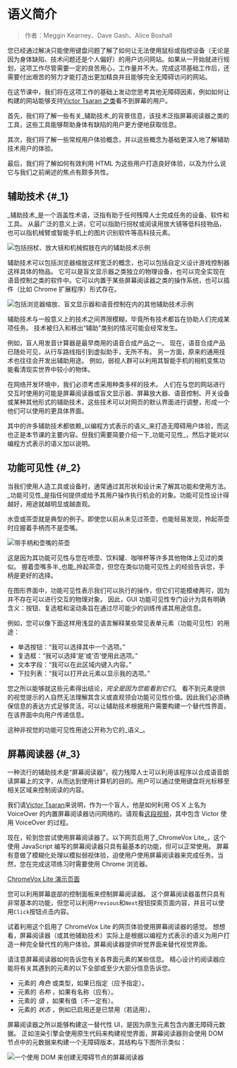 # 语义简介

> 作者：Meggin Kearney、Dave Gash、Alice Boxhall

您已经通过解决只能使用键盘问题了解了如何让无法使用鼠标或指控设备（无论是因为身体缺陷、技术问题还是个人偏好）的用户访问网站。如果从一开始就进行规划，这项工作尽管需要一定的良苦用心，工作量并不大。完成这项基础工作后，还需要付出艰苦的努力才能打造出更加精良并且能够完全无障碍访问的网站。

在这节课中，我们将在这项工作的基础上发动您思考其他无障碍因素，例如如何让构建的网站能够支持[Victor Tsaran 之类](https://developers.google.com/web/fundamentals/accessibility/#understanding-users-diversity)看不到屏幕的用户。

首先，我们将了解一些有关_辅助技术_的背景信息，该技术泛指屏幕阅读器之类的工具，这些工具能够帮助身体有缺陷的用户更方便地获取信息。

其次，我们将了解一些常规用户体验概念，并以这些概念为基础更深入地了解辅助技术用户的体验。

最后，我们将了解如何有效利用 HTML 为这些用户打造良好体验，以及为什么说它与我们之前阐述的焦点有颇多共性。

## 辅助技术 {#_1}

_辅助技术_是一个涵盖性术语，泛指有助于任何残障人士完成任务的设备、软件和工具。 从最广泛的意义上讲，它可以指助行拐杖或阅读用放大镜等低科技物品，也可以指机械臂或智能手机上的图片识别软件等高科技元素。

![](https://developers.google.com/web/fundamentals/accessibility/semantics-builtin/imgs/assistive-tech1.png "包括拐杖、放大镜和机械假肢在内的辅助技术示例")

辅助技术可以包括浏览器缩放这样宽泛的概念，也可以包括自定义设计游戏控制器这样具体的物品。 它可以是盲文显示器之类独立的物理设备，也可以完全实现在语音控制之类的软件中。它可以内置于某些屏幕阅读器之类的操作系统，也可以插件（比如 Chrome 扩展程序）形式存在。

![](https://developers.google.com/web/fundamentals/accessibility/semantics-builtin/imgs/assistive-tech2.png "包括浏览器缩放、盲文显示器和语音控制在内的其他辅助技术示例")

辅助技术与一般意义上的技术之间界限模糊，毕竟所有技术都旨在协助人们完成某项任务。 技术被归入和移出“辅助”类别的情况可能会经常发生。

例如，盲人用发音计算器是最早商用的语音合成产品之一。 现在，语音合成产品已随处可见，从行车路线指引到虚拟助手，无所不有。 另一方面，原来的通用技术也往往会开发出辅助用途。 例如，弱视人群可以利用其智能手机的相机变焦功能看清现实世界中较小的物体。

在网络开发环境中，我们必须考虑采用种类多样的技术。 人们在与您的网站进行交互时使用的可能是屏幕阅读器或盲文显示器、屏幕放大器、语音控制、开关设备或某种其他形式的辅助技术，这些技术可以对网页的默认界面进行调整，形成一个他们可以使用的更具体界面。

其中的许多辅助技术都依赖_以编程方式表示的语义_来打造无障碍用户体验，而这也正是本节课的主要内容。但我们需要简要介绍一下_功能可见性_，然后才能对以编程方式表示的语义加以说明。

## 功能可见性 {#_2}

当我们使用人造工具或设备时，通常通过其形状和设计来了解其功能和使用方法。_功能可见性_是指任何提供或给予其用户操作执行机会的对象。功能可见性设计得越好，用途就越明显或越直观。

水壶或茶壶就是典型的例子。即使您以前从未见过茶壶，也能轻易发现，拎起茶壶时应握着手柄而不是壶嘴。

![](https://developers.google.com/web/fundamentals/accessibility/semantics-builtin/imgs/teapot.png "带手柄和壶嘴的茶壶")

这是因为其功能可见性与您在喷壶、饮料罐、咖啡杯等许多其他物体上见过的类似。 握着壶嘴多半_也能_拎起茶壶，但您在类似功能可见性上的经验告诉您，手柄是更好的选择。

在图形界面中，功能可见性表示我们可以执行的操作，但它们可能模棱两可，因为并不存在可以进行交互的物理对象。 因此，GUI 功能可见性专门设计为具有明确含义：按钮、复选框和滚动条旨在通过尽可能少的训练传递其用途信息。

例如，您可以像下面这样用浅显的语言解释某些常见表单元素（功能可见性）的用途：

* 单选按钮：“我可以选择其中一个选项。”
* 复选框：“我可以选择‘是’或‘否’使用此选项。”
* 文本字段：“我可以在此区域内键入内容。”
* 下拉列表：“我可以打开此元素以显示我的选项。”

您之所以能够就这些元素得出结论，_完全是因为您能看到它们_。 看不到元素提供的视觉提示的人自然无法理解其含义或直观领会功能可见性价值。因此我们必须确保信息的表达方式足够灵活，可以让辅助技术根据用户需要构建一个替代性界面，在该界面中向用户传递信息。

这种非视觉的功能可见性用途公开称为它的_语义_。

## 屏幕阅读器 {#_3}

一种流行的辅助技术是“屏幕阅读器”，视力残障人士可以利用该程序以合成语音朗读屏幕上的文字，从而达到使用计算机的目的。用户可以通过使用键盘将光标移至相关区域来控制阅读的内容。

我们请[Victor Tsaran](https://developers.google.com/web/fundamentals/accessibility/#understanding-users-diversity)来说明，作为一个盲人，他是如何利用 OS X 上名为 VoiceOver 的内置屏幕阅读器访问网络的。请观看[这段视频](https://www.youtube.com/watch?v=QW_dUs9D1oQ)，其中包含 Victor 使用 VoiceOver 的过程。

现在，轮到您尝试使用屏幕阅读器了。以下网页启用了_ChromeVox Lite_，这个使用 JavaScript 编写的屏幕阅读器只具有最基本的功能，但可以正常使用。 屏幕有意做了模糊化处理以模拟弱视体验，迫使用户使用屏幕阅读器来完成任务。当然，您在完成这项练习时需要使用 Chrome 浏览器。

[ChromeVox Lite 演示页面](http://udacity.github.io/ud891/lesson3-semantics-built-in/02-chromevox-lite/)

您可以利用屏幕底部的控制面板来控制屏幕阅读器。 这个屏幕阅读器虽然只具有非常基本的功能，但您可以利用`Previous`和`Next`按钮探索页面内容，并且可以使用`Click`按钮点击内容。

试着利用这个启用了 ChromeVox Lite 的网页体验使用屏幕阅读器的感觉。 想想看，屏幕阅读器（或其他辅助技术）实际上是根据以编程方式表示的语义为用户打造一种完全替代性的用户体验。屏幕阅读器提供听觉界面来替代视觉界面。

请注意屏幕阅读器如何告诉您有关各界面元素的某些信息。 精心设计的阅读器应能将有关其遇到的元素的以下全部或至少大部分信息告诉您。

* 元素的
  _角色_
  或类型，如果已指定（应予指定）。
* 元素的
  _名称_
  ，如果有名称（应有）。
* 元素的
  _值_
  ，如果有值（不一定有）。
* 元素的
  _状态_
  ，例如已启用还是已禁用（若适用）。

屏幕阅读器之所以能够构建这一替代性 UI，是因为原生元素包含内置无障碍元数据。 正如渲染引擎会使用原生代码来构建视觉界面，屏幕阅读器则会使用 DOM 节点中的元数据来构建一个无障碍版本，其结构与下图所示类似：

![](https://developers.google.com/web/fundamentals/accessibility/semantics-builtin/imgs/nativecodetoacc.png "一个使用 DOM 来创建无障碍节点的屏幕阅读器")



